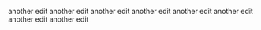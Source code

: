 another edit
another edit
another edit
another edit
another edit
another edit
another edit
another edit
